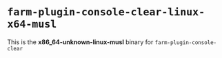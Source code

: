 # `farm-plugin-console-clear-linux-x64-musl`

This is the **x86_64-unknown-linux-musl** binary for `farm-plugin-console-clear`
